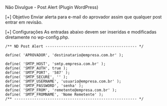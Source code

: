 Não Divulgue - Post Alert (Plugin WordPress)

[+] Objetivo
Enviar alerta para e-mail do aprovador assim que qualquer post entrar em revisão.

[+] Configurações
As entradas abaixo devem ser inseridas e modificadas diretamente no wp-config.php.

```
/** ND Post Alert ----------------------------------------- */

define( 'APROVADOR', 'destinatario@empresa.com.br' );

define( 'SMTP_HOST', 'smtp.empresa.com.br' );
define( 'SMTP_AUTH', true );
define( 'SMTP_PORT', '587' );
define( 'SMTP_SECURE', '' );
define( 'SMTP_USERNAME', 'usuario@empresa.com.br' );
define( 'SMTP_PASSWORD', 'senha' );
define( 'SMTP_FROM', 'remetente@empresa.com.br' );
define( 'SMTP_FROMNAME', 'Nome Remetente' );
/** ------------------------------------------------------- */
```
